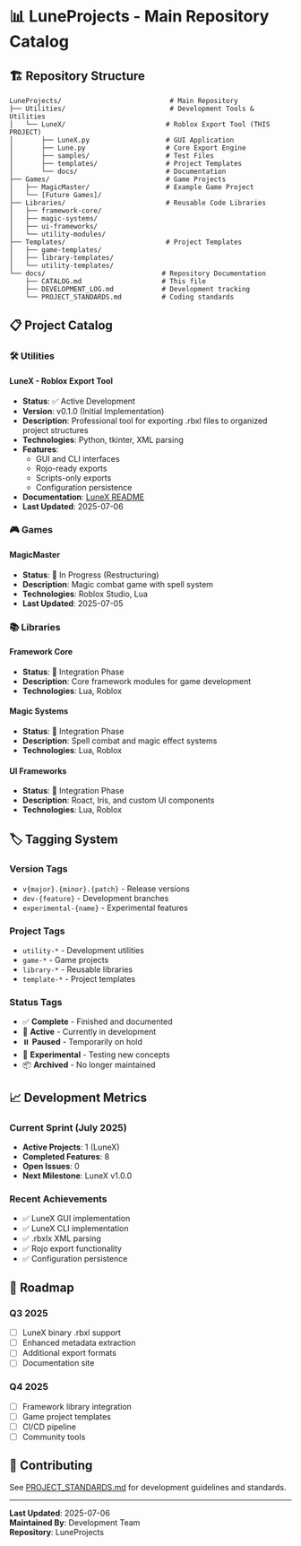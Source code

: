 # 📊 LuneProjects - Main Repository Catalog

## 🏗️ Repository Structure

```
LuneProjects/                           # Main Repository
├── Utilities/                          # Development Tools & Utilities
│   └── LuneX/                         # Roblox Export Tool (THIS PROJECT)
│       ├── LuneX.py                   # GUI Application
│       ├── Lune.py                    # Core Export Engine
│       ├── samples/                   # Test Files
│       ├── templates/                 # Project Templates
│       └── docs/                      # Documentation
├── Games/                             # Game Projects
│   ├── MagicMaster/                   # Example Game Project
│   └── [Future Games]/
├── Libraries/                         # Reusable Code Libraries
│   ├── framework-core/
│   ├── magic-systems/
│   ├── ui-frameworks/
│   └── utility-modules/
├── Templates/                         # Project Templates
│   ├── game-templates/
│   ├── library-templates/
│   └── utility-templates/
└── docs/                             # Repository Documentation
    ├── CATALOG.md                    # This file
    ├── DEVELOPMENT_LOG.md            # Development tracking
    └── PROJECT_STANDARDS.md          # Coding standards
```

## 📋 Project Catalog

### 🛠️ Utilities

#### LuneX - Roblox Export Tool
- **Status**: ✅ Active Development
- **Version**: v0.1.0 (Initial Implementation)
- **Description**: Professional tool for exporting .rbxl files to organized project structures
- **Technologies**: Python, tkinter, XML parsing
- **Features**:
  - GUI and CLI interfaces
  - Rojo-ready exports
  - Scripts-only exports
  - Configuration persistence
- **Documentation**: [LuneX README](../README.md)
- **Last Updated**: 2025-07-06

### 🎮 Games

#### MagicMaster
- **Status**: 🔄 In Progress (Restructuring)
- **Description**: Magic combat game with spell system
- **Technologies**: Roblox Studio, Lua
- **Last Updated**: 2025-07-05

### 📚 Libraries

#### Framework Core
- **Status**: 🔄 Integration Phase
- **Description**: Core framework modules for game development
- **Technologies**: Lua, Roblox

#### Magic Systems
- **Status**: 🔄 Integration Phase
- **Description**: Spell combat and magic effect systems
- **Technologies**: Lua, Roblox

#### UI Frameworks
- **Status**: 🔄 Integration Phase
- **Description**: Roact, Iris, and custom UI components
- **Technologies**: Lua, Roblox

## 🏷️ Tagging System

### Version Tags
- `v{major}.{minor}.{patch}` - Release versions
- `dev-{feature}` - Development branches
- `experimental-{name}` - Experimental features

### Project Tags
- `utility-*` - Development utilities
- `game-*` - Game projects
- `library-*` - Reusable libraries
- `template-*` - Project templates

### Status Tags
- ✅ **Complete** - Finished and documented
- 🔄 **Active** - Currently in development
- ⏸️ **Paused** - Temporarily on hold
- 🧪 **Experimental** - Testing new concepts
- 📦 **Archived** - No longer maintained

## 📈 Development Metrics

### Current Sprint (July 2025)
- **Active Projects**: 1 (LuneX)
- **Completed Features**: 8
- **Open Issues**: 0
- **Next Milestone**: LuneX v1.0.0

### Recent Achievements
- ✅ LuneX GUI implementation
- ✅ LuneX CLI implementation  
- ✅ .rbxlx XML parsing
- ✅ Rojo export functionality
- ✅ Configuration persistence

## 🎯 Roadmap

### Q3 2025
- [ ] LuneX binary .rbxl support
- [ ] Enhanced metadata extraction
- [ ] Additional export formats
- [ ] Documentation site

### Q4 2025
- [ ] Framework library integration
- [ ] Game project templates
- [ ] CI/CD pipeline
- [ ] Community tools

## 📝 Contributing

See [PROJECT_STANDARDS.md](PROJECT_STANDARDS.md) for development guidelines and standards.

---

**Last Updated**: 2025-07-06  
**Maintained By**: Development Team  
**Repository**: LuneProjects

